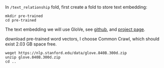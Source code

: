 In `/text_relationship` fold, first create a fold to store text embedding:

```shell
mkdir pre-trained
cd pre-trained
```

The text embedding we will use GloVe, see [github](https://github.com/stanfordnlp/GloVe), and [project page](https://nlp.stanford.edu/data/glove.840B.300d.zip).

download pre-trained word vectors, I choose Common Crawl, which should exist 2.03 GB space free.

```
weget https://nlp.stanford.edu/data/glove.840B.300d.zip
unzip glove.840B.300d.zip
cd ..
```

